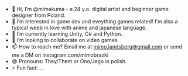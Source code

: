 - 👋 Hi, I’m @mimakuma - a 24 y.o. digital artist and beginner game designer from Poland.
- 👀 I’m interested in game dev and eveything games related! I'm also a typical weeb in love with anime and japanese language.
- 🌱 I’m currently learning Unity, C# and Python.
- 💞️ I’m looking to collaborate on video games.
- 📫 How to reach me? Email me at mimo.landsberg@gmail.com or send me a DM on instagram.com/mimobrazki
- 😄 Pronouns: They/Them or Ono/Jego in polish.
- ⚡ Fun fact: ...

<!---
mimakuma/mimakuma is a ✨ special ✨ repository because its `README.md` (this file) appears on your GitHub profile.
You can click the Preview link to take a look at your changes.
--->
